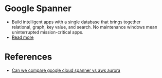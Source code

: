 # Google Spanner
- Build intelligent apps with a single database that brings together relational, graph, key value, and search. No maintenance windows mean uninterrupted mission-critical apps.
- [Read more](https://cloud.google.com/spanner)

# References
- [Can we compare google cloud spanner vs aws aurora](https://www.reddit.com/r/aws/comments/5yyk7r/can_we_compare_google_cloud_spanner_vs_aws_aurora/)